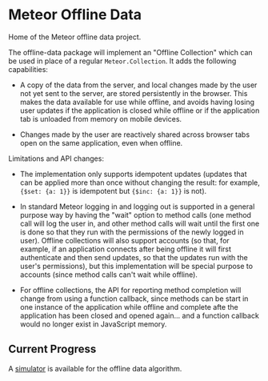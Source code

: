 # Meteor Offline Data #

Home of the Meteor offline data project.

The offline-data package will implement an "Offline Collection" which can be used in place of
a regular `Meteor.Collection`.
It adds the following capabilities:

* A copy of the data from the server, and local changes made by the user not yet sent to the server,
are stored persistently in the browser.  This makes the data available for use while offline, and
avoids having losing user updates if the application is closed while offline or if the application
tab is unloaded from memory on mobile devices.

* Changes made by the user are reactively shared across browser tabs open on the same application,
even when offline.

Limitations and API changes:

* The implementation only supports idempotent updates (updates that can be applied more than once without 
changing the result: for example, `{$set: {a: 1}}` is idempotent but `{$inc: {a: 1}}` is not).

* In standard Meteor logging in and logging out is supported in a general purpose way by having the "wait"
option to method calls (one method call will log the user in, and other method calls will wait until the
first one is done so that they run with the permissions of the newly logged in user).  Offline collections
will also support accounts (so that, for example, if an application connects after being offline it will
first authenticate and then send updates, so that the updates run with the user's permissions), but
this implementation will be special purpose to accounts (since method calls can't wait while offline).

* For offline collections, the API for reporting method completion will change from using a function
callback, since methods can be start in one instance of the application while offline and complete afte
the application has been closed and opened again... and a function callback would no longer exist in
JavaScript memory.


## Current Progress ##

A [simulator](https://github.com/awwx/meteor-offline-sim#readme) is available for the offline data
algorithm.
